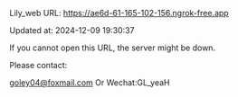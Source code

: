 Lily_web URL: https://ae6d-61-165-102-156.ngrok-free.app

Updated at: 2024-12-09 19:30:37

If you cannot open this URL, the server might be down.

Please contact: 

goley04@foxmail.com Or Wechat:GL_yeaH